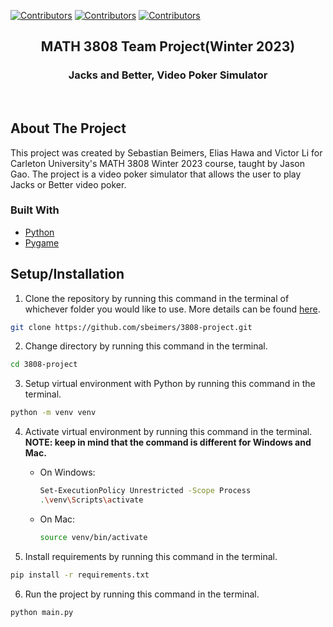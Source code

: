 [![Contributors][contributors-shield1]][contributors-url1]
[![Contributors][contributors-shield2]][contributors-url2]
[![Contributors][contributors-shield3]][contributors-url3]


<p align="center">
  <h2 align="center">MATH 3808 Team Project(Winter 2023)</h2>
  <h3 align="center">Jacks and Better, Video Poker Simulator</h3>
    <br />

## About The Project

This project was created by Sebastian Beimers, Elias Hawa and Victor Li for Carleton University's MATH 3808 Winter 2023 course, taught by Jason Gao. The project is a video poker simulator that allows the user to play Jacks or Better video poker. 

### Built With
* [Python](https://www.python.org/)
* [Pygame](https://www.pygame.org/news)

## Setup/Installation
1. Clone the repository by running this command in the terminal of whichever folder you would like to use. More details can be found [here](https://docs.github.com/en/github/creating-cloning-and-archiving-repositories/cloning-a-repository).

```sh
git clone https://github.com/sbeimers/3808-project.git
```

2. Change directory by running this command in the terminal.
```sh
cd 3808-project
```

3. Setup virtual environment with Python by running this command in the terminal.

```bash
python -m venv venv
```

4. Activate virtual environment by running this command in the terminal. **NOTE: keep in mind that the command is different for Windows and Mac.**
    * On Windows:
        ```sh
        Set-ExecutionPolicy Unrestricted -Scope Process
        .\venv\Scripts\activate
        ```

    * On Mac:

        ```sh
        source venv/bin/activate
        ```

5. Install requirements by running this command in the terminal.

```bash
pip install -r requirements.txt
```

6. Run the project by running this command in the terminal.

```bash
python main.py
```

[contributors-shield1]: https://img.shields.io/static/v1?label=Contributor&message=Elias_Hawa&color=afff75&style=for-the-badge
[contributors-url1]: https://github.com/EliasJRH
[contributors-shield2]: https://img.shields.io/static/v1?label=Contributor&message=Sebastian_Beimers&color=afff75&style=for-the-badge
[contributors-url2]: https://github.com/sbeimers
[contributors-shield3]: https://img.shields.io/static/v1?label=Contributor&message=Victor_Li&color=afff75&style=for-the-badge
[contributors-url3]: https://github.com/VictorLi5611